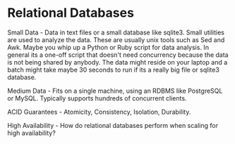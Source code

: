 # Relational Databases

Small Data - Data in text files or a small database like sqlite3. Small utilities are used to analyze
 the data. These are usually unix tools such as Sed and Awk. Maybe you whip up a Python or Ruby script for data analysis. In general its a one-off script that doesn't need concurrency because the data is not being shared by anybody.
The data might reside on your laptop and a batch might take maybe 30 seconds to run if its a really big file or sqlite3 database. 

Medium Data - Fits on a single machine, using an RDBMS like PostgreSQL or MySQL. Typically supports hundreds of concurrent clients.

ACID Guarantees - Atomicity, Consistency, Isolation, Durability.

High Availability - How do relational databases perform when scaling for high availability?
